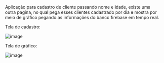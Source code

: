 Aplicação para cadastro de cliente passando nome e idade, 
existe uma outra pagina, no qual pega esses clientes cadastrado por dia e mostra por meio de gráfico pegando as informações do banco firebase em tempo real.


Tela de cadastro:

![image](https://github.com/user-attachments/assets/ee0baa73-96ad-434b-9bee-58ecf8e9ea11)


Tela de gráfico:

![image](https://github.com/user-attachments/assets/1de3d785-332c-440a-8e4f-4b8bd8e71af2)
